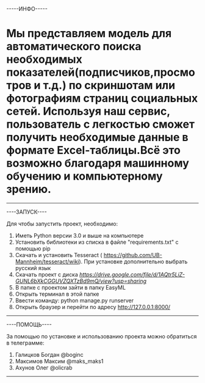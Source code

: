 -----ИНФО-----
# Мы представляем модель для автоматического поиска необходимых показателей(подписчиков,просмотров и т.д.) по скриншотам или фотографиям страниц социальных сетей. Используя наш сервис, пользователь с легкостью сможет получить необходимые данные в формате Excel-таблицы.Всё это возможно благодаря машинному обучению и компьютерному зрению.
--------------

----ЗАПУСК----


Для чтобы запустить проект, необходимо:
1) Иметь Python версии 3.0 и выше на компьютере
2) Установить библиотеки из списка в файле "requirements.txt" с помощью pip
3) Скачать и установить Tesseract ( https://github.com/UB-Mannheim/tesseract/wiki). При установке дополнительно выбрать русский язык
4) Скачать проект с диска *https://drive.google.com/file/d/1AQtr5LiZ-GUNL6bXkCGGUVZQXTzBd9mQ/view?usp=sharing*
5) В папке с проектом зайти в папку EasyML
6) Открыть терминал в этой папке
7) Ввести команду: python manage.py runserver
8) Открыть браузер и перейти по адресу http://127.0.0.1:8000/
--------------

----ПОМОЩЬ----


За помощью по установке и использованию проекта можно обратиться в телеграмме:
1) Галицков Богдан @boginc
2) Максимов Максим @maks_maks1
3) Ахунов Олег @olicrab
--------------
